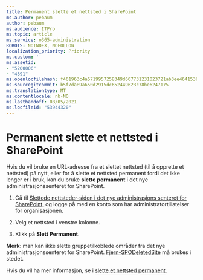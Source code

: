 ```yaml
---
title: Permanent slette et nettsted i SharePoint
ms.author: pebaum
author: pebaum
ms.audience: ITPro
ms.topic: article
ms.service: o365-administration
ROBOTS: NOINDEX, NOFOLLOW
localization_priority: Priority
ms.custom: ''
ms.assetid:
- "5200006"
- "4391"
ms.openlocfilehash: f461963c4a5719957258349d667731231023721ab3ee4641538c94371bf3f56d
ms.sourcegitcommit: b5f7da89a650d2915dc652449623c78be6247175
ms.translationtype: MT
ms.contentlocale: nb-NO
ms.lasthandoff: 08/05/2021
ms.locfileid: "53944320"
---
```

# <a name="permanently-delete-a-site-in-sharepoint"></a>Permanent slette et nettsted i SharePoint

Hvis du vil bruke en URL-adresse fra et slettet nettsted (til å opprette et nettsted) på nytt, eller for å slette et nettsted permanent fordi det ikke lenger er i bruk, kan du bruke **slette permanent** i det nye administrasjonssenteret for SharePoint. 

1. Gå til [Slettede nettsteder-siden i det nye administrasjons senteret for SharePoint,](https://admin.microsoft.com/sharepoint?page=recycleBin&modern=true) og logge på med en konto som har administratortillatelser for organisasjonen. 

2. Velg et nettsted i venstre kolonne. 

3. Klikk på **Slett Permanent**. 

**Merk**: man kan ikke slette gruppetilkoblede områder fra det nye administrasjonssenteret for SharePoint. [Fjern-SPODeletedSite](https://docs.microsoft.com/powershell/module/sharepoint-online/remove-spodeletedsite) må brukes i stedet.  

Hvis du vil ha mer informasjon, se i [slette et nettsted permanent](https://docs.microsoft.com/sharepoint/delete-site-collection#permanently-delete-a-site). 
